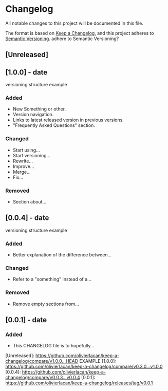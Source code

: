 # Changelog
All notable changes to this project will be documented in this file.

The format is based on [Keep a Changelog](https://keepachangelog.com/en/1.0.0/),
and this project adheres to [Semantic Versioning](https://semver.org/spec/v2.0.0.html). adhere to Semantic Versioning?

## [Unreleased]

## [1.0.0] - date
versioning structure example
### Added
- New Something or other.
- Version navigation.
- Links to latest released version in previous versions.
- "Frequently Asked Questions" section.

### Changed
- Start using...
- Start versioning...
- Rewrite...
- Improve...
- Merge... 
- Fix...

### Removed 
- Section about...


## [0.0.4] - date
versioning structure example
### Added
- Better explanation of the difference between...

### Changed
- Refer to a "something" instead of a...

### Removed
- Remove empty sections from... 


## [0.0.1] - date
### Added
- This CHANGELOG file is to hopefully...

[Unreleased]: https://github.com/olivierlacan/keep-a-changelog/compare/v1.0.0...HEAD EXAMPLE 
[1.0.0]: https://github.com/olivierlacan/keep-a-changelog/compare/v0.3.0...v1.0.0
[0.0.4]: https://github.com/olivierlacan/keep-a-changelog/compare/v0.0.3...v0.0.4
[0.0.1]: https://github.com/olivierlacan/keep-a-changelog/releases/tag/v0.0.1
